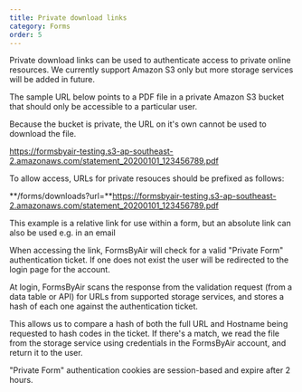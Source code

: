 ```yaml
---
title: Private download links
category: Forms
order: 5
---
```


Private download links can be used to authenticate access to private online resources. We currently support Amazon S3 only but more storage services will be added in future.

The sample URL below points to a PDF file in a private Amazon S3 bucket that should only be accessible to a particular user.

Because the bucket is private, the URL on it's own cannot be used to download the file.

https://formsbyair-testing.s3-ap-southeast-2.amazonaws.com/statement_20200101_123456789.pdf

To allow access, URLs for private resouces should be prefixed as follows:

**/forms/downloads?url=**https://formsbyair-testing.s3-ap-southeast-2.amazonaws.com/statement_20200101_123456789.pdf

This example is a relative link for use within a form, but an absolute link can also be used e.g. in an email

When accessing the link, FormsByAir will check for a valid "Private Form" authentication ticket. If one does not exist the user will be redirected to the login page for the account.

At login, FormsByAir scans the response from the validation request (from a data table or API) for URLs from supported storage services, and stores a hash of each one against the authentication ticket.

This allows us to compare a hash of both the full URL and Hostname being requested to hash codes in the ticket. If there's a match, we read the file from the storage service using credentials in the FormsByAir account, and return it to the user.

"Private Form" authentication cookies are session-based and expire after 2 hours.